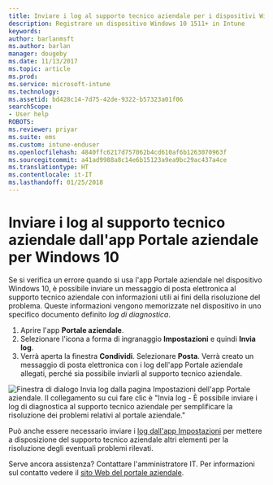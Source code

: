 ```yaml
---
title: Inviare i log al supporto tecnico aziendale per i dispositivi Windows 10 | Microsoft Docs
description: Registrare un dispositivo Windows 10 1511+ in Intune
keywords: 
author: barlanmsft
ms.author: barlan
manager: dougeby
ms.date: 11/13/2017
ms.topic: article
ms.prod: 
ms.service: microsoft-intune
ms.technology: 
ms.assetid: bd428c14-7d75-42de-9322-b57323a01f06
searchScope:
- User help
ROBOTS: 
ms.reviewer: priyar
ms.suite: ems
ms.custom: intune-enduser
ms.openlocfilehash: 4840ffc6217d757062b4cd610af6b1263070963f
ms.sourcegitcommit: a41ad9988a8c14e6b15123a9ea9bc29ac437a4ce
ms.translationtype: HT
ms.contentlocale: it-IT
ms.lasthandoff: 01/25/2018
---
```

# <a name="send-logs-to-your-company-support-from-the-company-portal-app-for-windows-10"></a>Inviare i log al supporto tecnico aziendale dall'app Portale aziendale per Windows 10

Se si verifica un errore quando si usa l'app Portale aziendale nel dispositivo Windows 10, è possibile inviare un messaggio di posta elettronica al supporto tecnico aziendale con informazioni utili ai fini della risoluzione del problema. Queste informazioni vengono memorizzate nel dispositivo in uno specifico documento definito _log di diagnostica_.

1.  Aprire l'app **Portale aziendale**.
2.  Selezionare l'icona a forma di ingranaggio **Impostazioni** e quindi **Invia log**.
3.  Verrà aperta la finestra **Condividi**. Selezionare **Posta**. Verrà creato un messaggio di posta elettronica con i log dell'app Portale aziendale allegati, perché sia possibile inviarli al supporto tecnico aziendale.

  ![Finestra di dialogo Invia log dalla pagina Impostazioni dell'app Portale aziendale. Il collegamento su cui fare clic è "Invia log - È possibile inviare i log di diagnostica al supporto tecnico aziendale per semplificare la risoluzione dei problemi relativi al portale aziendale."](./media/w10-share-logs-after-1711.png)

Può anche essere necessario inviare i [log dall'app Impostazioni](send-logs-to-your-it-admin-settings-windows.md) per mettere a disposizione del supporto tecnico aziendale altri elementi per la risoluzione degli eventuali problemi rilevati.

Serve ancora assistenza? Contattare l'amministratore IT. Per informazioni sul contatto vedere il [sito Web del portale aziendale](https://portal.manage.microsoft.com#HelpDeskDialog).
